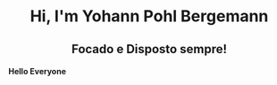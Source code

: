 # <h1 align="center"> Hi, I'm Yohann Pohl Bergemann 

<h2 align="center"> Focado e Disposto sempre! 

#### Hello Everyone
